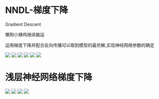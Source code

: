 # NNDL-梯度下降


Gradient Descent
<!--more-->
懒狗小辣鸡继续搬运

运用梯度下降并配合反向传播可以取到模型的最优解,实现神经网络参数的确定

<img loading="lazy" src="https://tronwei-1254020584.cos.ap-beijing.myqcloud.com/NNDL/6/1_.png">

<img loading="lazy" src="https://tronwei-1254020584.cos.ap-beijing.myqcloud.com/NNDL/6/2_.png">

<img loading="lazy" src="https://tronwei-1254020584.cos.ap-beijing.myqcloud.com/NNDL/6/3_.png">

<img loading="lazy" src="https://tronwei-1254020584.cos.ap-beijing.myqcloud.com/NNDL/6/4_.png">

<img loading="lazy" src="https://tronwei-1254020584.cos.ap-beijing.myqcloud.com/NNDL/6/5_.png">

<img loading="lazy" src="https://tronwei-1254020584.cos.ap-beijing.myqcloud.com/NNDL/6/6_.png">

# 浅层神经网络梯度下降
<img loading="lazy" src="https://tronwei-1254020584.cos.ap-beijing.myqcloud.com/NNDL/6/2_.jpg">

<img loading="lazy" src="https://tronwei-1254020584.cos.ap-beijing.myqcloud.com/NNDL/6/1_.jpg">

<img loading="lazy" src="https://tronwei-1254020584.cos.ap-beijing.myqcloud.com/NNDL/6/11_.png">

<img loading="lazy" src="https://tronwei-1254020584.cos.ap-beijing.myqcloud.com/NNDL/6/12_.png">


